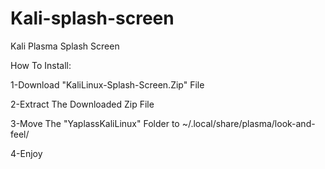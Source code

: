 # Kali-splash-screen
Kali Plasma Splash Screen

How To Install:

1-Download "KaliLinux-Splash-Screen.Zip" File

2-Extract The Downloaded Zip File

3-Move The "YaplassKaliLinux" Folder to ~/.local/share/plasma/look-and-feel/

4-Enjoy
